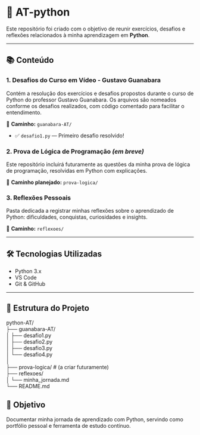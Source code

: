 # 🐍 AT-python

Este repositório foi criado com o objetivo de reunir exercícios, desafios e reflexões relacionados à minha aprendizagem em **Python**.

---

## 📚 Conteúdo

### 1. Desafios do Curso em Vídeo - Gustavo Guanabara

Contém a resolução dos exercícios e desafios propostos durante o curso de Python do professor Gustavo Guanabara. Os arquivos são nomeados conforme os desafios realizados, com código comentado para facilitar o entendimento.

📂 **Caminho:** `guanabara-AT/`

- ✅ `desafio1.py` — Primeiro desafio resolvido!

### 2. Prova de Lógica de Programação *(em breve)*

Este repositório incluirá futuramente as questões da minha prova de lógica de programação, resolvidas em Python com explicações.

📂 **Caminho planejado:** `prova-logica/`

### 3. Reflexões Pessoais

Pasta dedicada a registrar minhas reflexões sobre o aprendizado de Python: dificuldades, conquistas, curiosidades e insights.

📂 **Caminho:** `reflexoes/`

---

## 🛠️ Tecnologias Utilizadas

- Python 3.x
- VS Code 
- Git & GitHub

---

## 📁 Estrutura do Projeto

python-AT/  
├── guanabara-AT/  
│   ├── desafio1.py  
│   ├── desafio2.py  
│   ├── desafio3.py  
│   └── desafio4.py  
│    
├── prova-logica/  # (a criar futuramente)  
├── reflexoes/  
│   └── minha_jornada.md  
└── README.md  


## 🚀 Objetivo
Documentar minha jornada de aprendizado com Python, servindo como portfólio pessoal e ferramenta de estudo contínuo.
